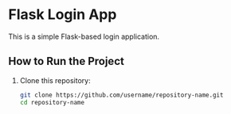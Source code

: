 # Flask Login App

This is a simple Flask-based login application.

## How to Run the Project

1. Clone this repository:
   ```bash
   git clone https://github.com/username/repository-name.git
   cd repository-name
